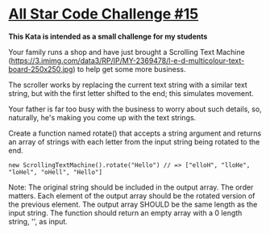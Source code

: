 # [All Star Code Challenge #15](https://www.codewars.com/kata/all-star-code-challenge-number-15 "https://www.codewars.com/kata/586560a639c5ab3a260000f3")

**This Kata is intended as a small challenge for my students**

Your family runs a shop and have just brought a Scrolling Text
Machine (https://3.imimg.com/data3/RP/IP/MY-2369478/l-e-d-multicolour-text-board-250x250.jpg) to help get some more
business.

The scroller works by replacing the current text string with a similar text string, but with the first letter shifted to
the end; this simulates movement.

Your father is far too busy with the business to worry about such details, so, naturally, he's making you come up with
the text strings.

Create a function named rotate() that accepts a string argument and returns an array of strings with each letter from
the input string being rotated to the end.

```
new ScrollingTextMachine().rotate("Hello") // => ["elloH", "lloHe", "loHel", "oHell", "Hello"]
```

Note:
The original string should be included in the output array.
The order matters. Each element of the output array should be the rotated version of the previous element.
The output array SHOULD be the same length as the input string.
The function should return an empty array with a 0 length string, '', as input.